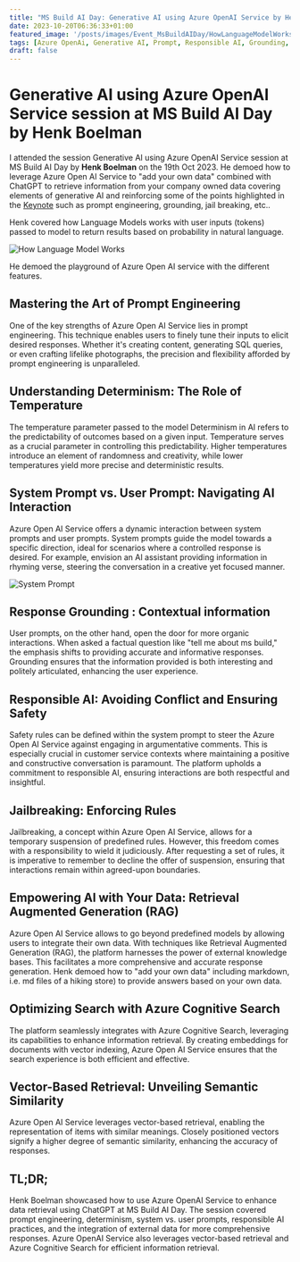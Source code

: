 ```yaml
---
title: "MS Build AI Day: Generative AI using Azure OpenAI Service by Henk Boelman"
date: 2023-10-20T06:36:33+01:00
featured_image: '/posts/images/Event_MsBuildAIDay/HowLanguageModelWorks.jpg'
tags: [Azure OpenAi, Generative AI, Prompt, Responsible AI, Grounding, RAG, ChatGPT]
draft: false
---
```


# Generative AI using Azure OpenAI Service session at MS Build AI Day by Henk Boelman

I attended the session Generative AI using Azure OpenAI Service session at MS Build AI Day by **Henk Boelman** on the 19th Oct 2023. He demoed how to leverage Azure Open AI Service to "add your own data" combined with ChatGPT to retrieve information from your company owned data covering elements of generative AI and reinforcing some of the points highlighted in the [Keynote](https://reshmeeauckloo.com/posts/event_msbuildaidaykeynote) such as prompt engineering, grounding, jail breaking, etc..  

Henk covered how Language Models works with user inputs (tokens) passed to model to return results based on probability in natural language.
  
![How Language Model Works](../images/Event_MsBuildAIDay/HowLanguageModelWorks.jpg)

He demoed the playground of Azure Open AI service with the different features.

## Mastering the Art of Prompt Engineering

One of the key strengths of Azure Open AI Service lies in prompt engineering. This technique enables users to finely tune their inputs to elicit desired responses. Whether it's creating content, generating SQL queries, or even crafting lifelike photographs, the precision and flexibility afforded by prompt engineering is unparalleled.

## Understanding Determinism: The Role of Temperature

The temperature parameter passed to the model Determinism in AI refers to the predictability of outcomes based on a given input. Temperature serves as a crucial parameter in controlling this predictability. Higher temperatures introduce an element of randomness and creativity, while lower temperatures yield more precise and deterministic results.

## System Prompt vs. User Prompt: Navigating AI Interaction

Azure Open AI Service offers a dynamic interaction between system prompts and user prompts. System prompts guide the model towards a specific direction, ideal for scenarios where a controlled response is desired. For example, envision an AI assistant providing information in rhyming verse, steering the conversation in a creative yet focused manner.

![System Prompt](../images/Event_MsBuildAIDay/Henk_SystemPrompt.jpg)

## Response Grounding : Contextual information

User prompts, on the other hand, open the door for more organic interactions. When asked a factual question like "tell me about ms build," the emphasis shifts to providing accurate and informative responses. Grounding ensures that the information provided is both interesting and politely articulated, enhancing the user experience.

## Responsible AI: Avoiding Conflict and Ensuring Safety

Safety rules can be defined within the system prompt to steer the Azure Open AI Service against engaging in argumentative comments. This is especially crucial in customer service contexts where maintaining a positive and constructive conversation is paramount. The platform upholds a commitment to responsible AI, ensuring interactions are both respectful and insightful.

## Jailbreaking: Enforcing Rules

Jailbreaking, a concept within Azure Open AI Service, allows for a temporary suspension of predefined rules. However, this freedom comes with a responsibility to wield it judiciously. After requesting a set of rules, it is imperative to remember to decline the offer of suspension, ensuring that interactions remain within agreed-upon boundaries.

## Empowering AI with Your Data: Retrieval Augmented Generation (RAG)

Azure Open AI Service allows to go beyond predefined models by allowing users to integrate their own data. With techniques like Retrieval Augmented Generation (RAG), the platform harnesses the power of external knowledge bases. This facilitates a more comprehensive and accurate response generation. Henk demoed how to "add your own data" including markdown, i.e. md files of a hiking store) to provide answers based on your own data. 

## Optimizing Search with Azure Cognitive Search

The platform seamlessly integrates with Azure Cognitive Search, leveraging its capabilities to enhance information retrieval. By creating embeddings for documents with vector indexing, Azure Open AI Service ensures that the search experience is both efficient and effective.

## Vector-Based Retrieval: Unveiling Semantic Similarity

Azure Open AI Service leverages vector-based retrieval, enabling the representation of items with similar meanings. Closely positioned vectors signify a higher degree of semantic similarity, enhancing the accuracy of responses.

## TL;DR;

Henk Boelman showcased how to use Azure OpenAI Service to enhance data retrieval using ChatGPT at MS Build AI Day. The session covered prompt engineering, determinism, system vs. user prompts, responsible AI practices, and the integration of external data for more comprehensive responses. Azure OpenAI Service also leverages vector-based retrieval and Azure Cognitive Search for efficient information retrieval.